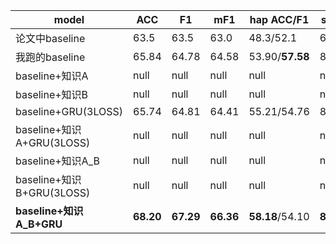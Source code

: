 |model|ACC|F1|mF1|hap ACC/F1|sad  ACC/F1|neu  ACC/F1|ang  ACC/F1|exc  ACC/F1|fru  ACC/F1|
|----|----|----|----|----|----|----|----|----|----|
|论文中baseline|63.5|63.5|63.0|48.3/52.1|68.3/73.3|61.6/58.4|57.5/61.9|68.1/69.7|**67.1**/62.3|
|我跑的baseline|65.84|64.78|64.58|53.90/**57.58**|80.11/74.45|58.02/60.34|63.54/62.10|**77.50**/**70.76**|60.92/62.27|
|baseline+知识A|null|null|null|null|null|null|null|null|null|
|baseline+知识B|null|null|null|null|null|null|null|null|null|
|baseline+GRU(3LOSS)|65.74|64.81|64.41|55.21/54.76|80.28/76.31|58.73/**76.31**|70.06/62.67|72.24/69.18|60.38/64.08|
|baseline+知识A+GRU(3LOSS)|null|null|null|null|null|null|null|null|null|
|baseline+知识A_B|null|null|null|null|null|null|null|null|null|
|baseline+知识B+GRU(3LOSS)|null|null|null|null|null|null|null|null|null|
|**baseline+知识A_B+GRU**|**68.20**|**67.29**|**66.36**|**58.18**/54.10|**81.91**/**78.99**|**62.02**/64.72|**70.64**/**63.17**|73.58/70.62|64.09/**66.58**|
